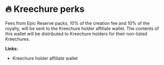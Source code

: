 # 🔥 Kreechure perks

Fees from Epic Reserve packs, 10% of the creation fee and 10% of the royalty, will be sent to the Kreechure holder affiliate wallet. The contents of this wallet will be distributed to Kreechure holders for their non-listed Kreechures.

**Links:**

* Kreechure holder affiliate wallet
